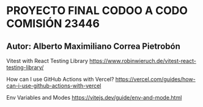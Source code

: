 # PROYECTO FINAL CODOO A CODO COMISIÓN 23446
## Autor: Alberto Maximiliano Correa Pietrobón

Vitest with React Testing Library
https://www.robinwieruch.de/vitest-react-testing-library/

How can I use GitHub Actions with Vercel?
https://vercel.com/guides/how-can-i-use-github-actions-with-vercel

Env Variables and Modes
https://vitejs.dev/guide/env-and-mode.html